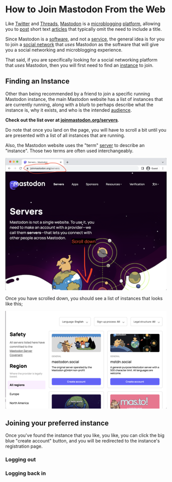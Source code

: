# How to Join Mastodon From the Web

Like [Twitter](https://en.wikipedia.org/wiki/Twitter) and [Threads](https://en.wikipedia.org/wiki/Threads_(social_network)), [Mastodon](https://joinmastodon.org/) is a [microblogging](/docs/glossary/microblogging) [platform](/docs/glossary/platform), allowing you to [post](/docs/glossary/post) short text [articles](/docs/glossary/article) that typically omit the need to include a title.

Since Mastodon is a [software](/docs/glossary/software), and not a [service](/docs/glossary/service), the general idea is for you to join a [social network](/docs/glossary/social-network.md) that *uses* Mastodon as the software that will give you a social networking and microblogging experience.

That said, if you are specifically looking for a social networking platform that *uses* Mastodon, then you will first need to find an [instance](/docs/glossary/instance) to join.

## Finding an Instance

Other than being recommended by a friend to join a specific running Mastodon instance, the main Mastodon website has a list of instances that are currently running, along with a blurb to perhaps describe what the instance is, why it exists, and who is the intended [audience](/docs/glossary/audience).

**Check out the list over at [joinmastodon.org/servers](https://joinmastodon.org/servers)**.

Do note that once you land on the page, you will have to scroll a bit until you are presented with a list of all instances that are running.

Also, the Mastodon website uses the "term" [server](/docs/glossary/server) to describe an "instance". Those two terms are often used interchangeably.

![The Mastodon's website's server list page. You have to scroll down to actually see the list](joinmastodon.png)

Once you have scrolled down, you should see a list of instances that looks like this;

![The list of servers](serverslist.png)

## Joining your preferred instance

Once you've found the instance that you like, you like, you can click the big blue "create account" button, and you will be redirected to the instance's registration page.

### Logging out

### Logging back in